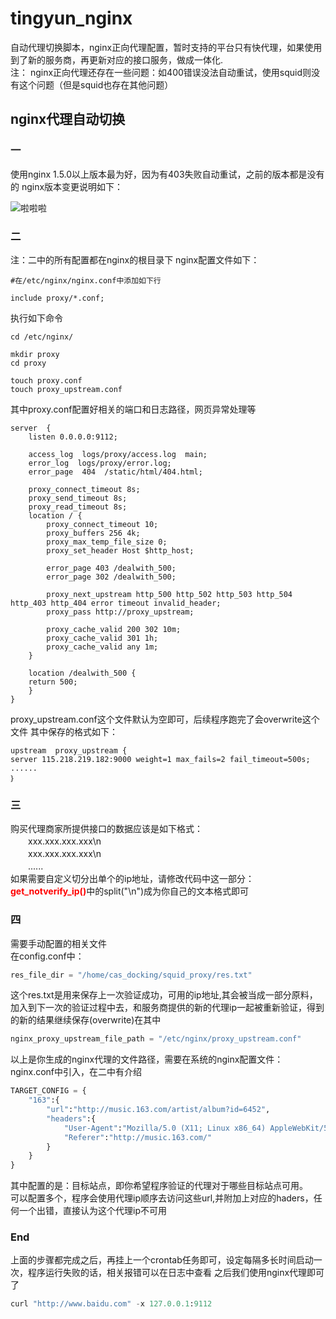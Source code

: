 # tingyun_nginx
自动代理切换脚本，nginx正向代理配置，暂时支持的平台只有快代理，如果使用到了新的服务商，再更新对应的接口服务，做成一体化.  
注：
nginx正向代理还存在一些问题：如400错误没法自动重试，使用squid则没有这个问题（但是squid也存在其他问题）

## nginx代理自动切换
### 一
使用nginx 1.5.0以上版本最为好，因为有403失败自动重试，之前的版本都是没有的
nginx版本变更说明如下：

![啦啦啦](https://github.com/tingyunsay/tingyun_nginx/raw/master/img/version_change.png)
### 二
注：二中的所有配置都在nginx的根目录下
nginx配置文件如下：
```text
#在/etc/nginx/nginx.conf中添加如下行

include proxy/*.conf;
```
执行如下命令
```text
cd /etc/nginx/

mkdir proxy
cd proxy

touch proxy.conf
touch proxy_upstream.conf
```
其中proxy.conf配置好相关的端口和日志路径，网页异常处理等
```text
server  {
    listen 0.0.0.0:9112;

    access_log  logs/proxy/access.log  main;
    error_log  logs/proxy/error.log;
    error_page  404  /static/html/404.html;

    proxy_connect_timeout 8s;
    proxy_send_timeout 8s;
    proxy_read_timeout 8s;
    location / {
        proxy_connect_timeout 10;
        proxy_buffers 256 4k;
        proxy_max_temp_file_size 0;
        proxy_set_header Host $http_host;
        
        error_page 403 /dealwith_500;
        error_page 302 /dealwith_500;

        proxy_next_upstream http_500 http_502 http_503 http_504 http_403 http_404 error timeout invalid_header;
        proxy_pass http://proxy_upstream;

        proxy_cache_valid 200 302 10m;
        proxy_cache_valid 301 1h;
        proxy_cache_valid any 1m;
    }

    location /dealwith_500 {
    return 500;
    }
}
```
proxy_upstream.conf这个文件默认为空即可，后续程序跑完了会overwrite这个文件
其中保存的格式如下：
```text
upstream  proxy_upstream {
server 115.218.219.182:9000 weight=1 max_fails=2 fail_timeout=500s;
......
｝
```
### 三
购买代理商家所提供接口的数据应该是如下格式：  
　　xxx.xxx.xxx.xxx\n  
　　xxx.xxx.xxx.xxx\n  
　　......  
如果需要自定义切分出单个的ip地址，请修改代码中这一部分：<font color="red">**get_notverify_ip()**</font>中的split("\n")成为你自己的文本格式即可
### 四
需要手动配置的相关文件  
在config.conf中：
```python
res_file_dir = "/home/cas_docking/squid_proxy/res.txt"
```
这个res.txt是用来保存上一次验证成功，可用的ip地址,其会被当成一部分原料，加入到下一次的验证过程中去，和服务商提供的新的代理ip一起被重新验证，得到的新的结果继续保存(overwrite)在其中

```python
nginx_proxy_upstream_file_path = "/etc/nginx/proxy_upstream.conf"
```
以上是你生成的nginx代理的文件路径，需要在系统的nginx配置文件：nginx.conf中引入，在二中有介绍

```python
TARGET_CONFIG = {
    "163":{
        "url":"http://music.163.com/artist/album?id=6452",
        "headers":{
            "User-Agent":"Mozilla/5.0 (X11; Linux x86_64) AppleWebKit/537.36 (KHTML, like Gecko) Chrome/57.0.2987.133 Safari/537.36",
            "Referer":"http://music.163.com/"
        }
    }
}
```
其中配置的是：目标站点，即你希望程序验证的代理对于哪些目标站点可用。  
可以配置多个，程序会使用代理ip顺序去访问这些url,并附加上对应的haders，任何一个出错，直接认为这个代理ip不可用
### End
上面的步骤都完成之后，再挂上一个crontab任务即可，设定每隔多长时间启动一次，程序运行失败的话，相关报错可以在日志中查看
之后我们使用nginx代理即可了
```python
curl "http://www.baidu.com" -x 127.0.0.1:9112
```
